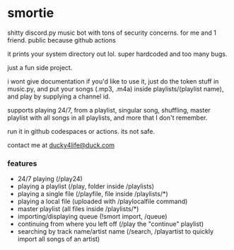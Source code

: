 # smortie

shitty discord.py music bot with tons of security concerns. for me and 1 friend. public because github actions

it prints your system directory out lol. super hardcoded and too many bugs.

just a fun side project.

i wont give documentation if you'd like to use it, just do the token stuff in music.py, and put your songs (.mp3, .m4a) inside playlists/(playlist name), and play by supplying a channel id.

supports playing 24/7, from a playlist, singular song, shuffling, master playlist with all songs in all playlists, and more that I don't remember.

run it in github codespaces or actions. its not safe.

contact me at ducky4life@duck.com

### features

- 24/7 playing (/play24)
- playing a playlist (/play, folder inside /playlists)
- playing a single file (/playfile, file inside /playlists/*)
- playing a local file (uploaded with /playlocalfile command)
- master playlist (all files inside /playlists/*)
- importing/displaying queue (!smort import, /queue)
- continuing from where you left off (/play the "continue" playlist)
- searching by track name/artist name (/search, /playartist to quickly import all songs of an artist)
